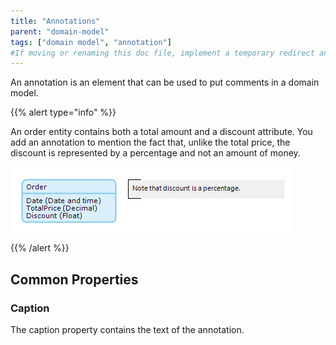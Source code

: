 ```yaml
---
title: "Annotations"
parent: "domain-model"
tags: ["domain model", "annotation"]
#If moving or renaming this doc file, implement a temporary redirect and let the respective team know they should update the URL in the product. See Mapping to Products for more details.
---
```


An annotation is an element that can be used to put comments in a domain model.

{{% alert type="info" %}}

An order entity contains both a total amount and a discount attribute. You add an annotation to mention the fact that, unlike the total price, the discount is represented by a percentage and not an amount of money.

![](attachments/domain-model-editor/16844036.png)

{{% /alert %}}

## Common Properties

### Caption

The caption property contains the text of the annotation.
